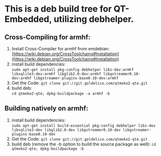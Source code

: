 # This is a deb build tree for QT-Embedded, utilizing debhelper.

## Cross-Compiling for armhf:  
1.  Install Cross-Compiler for armhf from emdebian:
    [https://wiki.debian.org/CrossToolchains#Installation](https://wiki.debian.org/CrossToolchains#Installation)
2.  install build dependencies:  
    `sudo apt-get install pkg-config debhelper libz-dev:armhf libsqlite3-dev:armhf libglib2.0-dev:armhf libgstreamer0.10-dev:armhf libgstreamer-plugins-base0.10-dev:armhf`
4.  Get the Code:
    `git clone git://git.goldelico.com/qtmoko2-qte.git`
3.  build deb:  
    `cd qtmoko2-qte; dpkg-buildpackage -a armhf -b`

## Building natively on armhf:
1.  install build dependencies:  
    `sudo apt-get install build-essential pkg-config debhelper libz-dev libsqlite3-dev libglib2.0-dev libgstreamer0.10-dev libgstreamer-plugins-base0.10-dev`
2.  Get the Code:
    `git clone git://git.goldelico.com/qtmoko2-qte.git`
3.  build deb (remove the -b option to build the source package as well):
    `cd qtmoko2-qte; dpkg-buildpackage -b`
